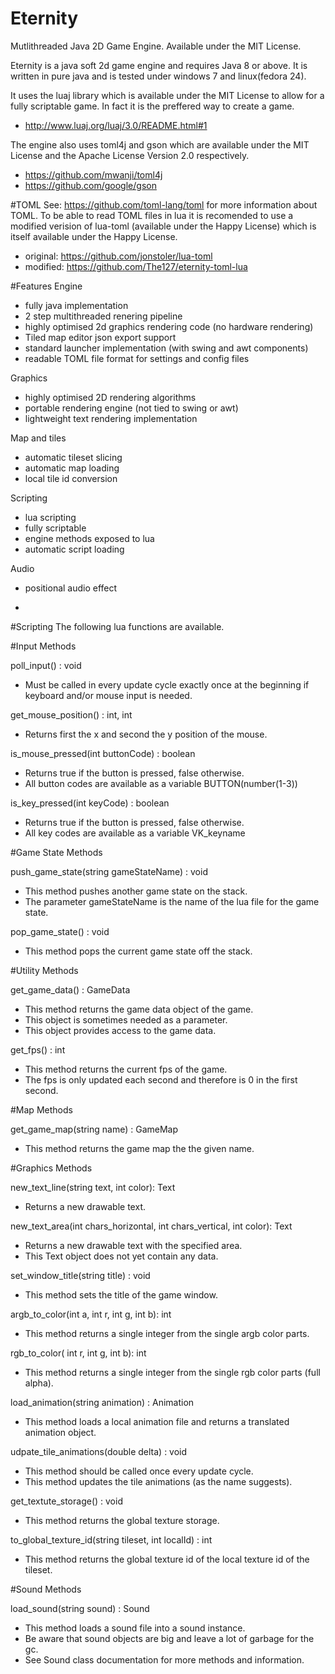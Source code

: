 # Eternity
Mutlithreaded Java 2D Game Engine.
Available under the MIT License.

Eternity is a java soft 2d game engine and requires Java 8 or above.
It is written in pure java and is tested under windows 7 and linux(fedora 24).

It uses the luaj library which is available under the MIT License to allow for a fully scriptable game. In fact it is the preffered way to create a game.
- http://www.luaj.org/luaj/3.0/README.html#1

The engine also uses toml4j and gson which are available under the MIT License and the Apache License Version 2.0 respectively.
- https://github.com/mwanji/toml4j
- https://github.com/google/gson

#TOML
See: https://github.com/toml-lang/toml for more information about TOML.
To be able to read TOML files in lua it is recomended to use a modified verision of lua-toml (available under the Happy License) which is itself available under the Happy License.
- original: https://github.com/jonstoler/lua-toml
- modified: https://github.com/The127/eternity-toml-lua

#Features
Engine
- fully java implementation
- 2 step multithreaded renering pipeline
- highly optimised 2d graphics rendering code (no hardware rendering)
- Tiled map editor json export support
- standard launcher implementation (with swing and awt components)
- readable TOML file format for settings and config files

Graphics
- highly optimised 2D rendering algorithms
- portable rendering engine (not tied to swing or awt)
- lightweight text rendering implementation

Map and tiles
- automatic tileset slicing
- automatic map loading
- local tile id conversion

Scripting
- lua scripting
- fully scriptable
- engine methods exposed to lua
- automatic script loading

Audio
- positional audio effect

-
#Scripting
The following lua functions are available.

#Input Methods

poll_input() : void
- Must be called in every update cycle exactly once at the beginning if keyboard and/or mouse input is needed.

get_mouse_position() : int, int
- Returns first the x and second the y position of the mouse.

is_mouse_pressed(int buttonCode) : boolean
- Returns true if the button is pressed, false otherwise.
- All button codes are available as a variable BUTTON(number(1-3))

is_key_pressed(int keyCode) : boolean
- Returns true if the button is pressed, false otherwise.
- All key codes are available as a variable VK_keyname

#Game State Methods

push_game_state(string gameStateName) : void
- This method pushes another game state on the stack.
- The parameter gameStateName is the name of the lua file for the game state.

pop_game_state() : void
- This method pops the current game state off the stack.

#Utility Methods

get_game_data() : GameData
- This method returns the game data object of the game.
- This object is sometimes needed as a parameter.
- This object provides access to the game data.

get_fps() : int
- This method returns the current fps of the game.
- The fps is only updated each second and therefore is 0 in the first second.

#Map Methods

get_game_map(string name) : GameMap
- This method returns the game map the the given name.

#Graphics Methods

new_text_line(string text, int color): Text
- Returns a new drawable text.

new_text_area(int chars_horizontal, int chars_vertical, int color): Text
- Returns a new drawable text with the specified area.
- This Text object does not yet contain any data.

set_window_title(string title) : void
- This method sets the title of the game window.

argb_to_color(int a, int r, int g, int b): int
- This method returns a single integer from the single argb color parts.

rgb_to_color( int r, int g, int b): int
- This method returns a single integer from the single rgb color parts (full alpha).

load_animation(string animation) : Animation
- This method loads a local animation file and returns a translated animation object.

udpate_tile_animations(double delta) : void
- This method should be called once every update cycle.
- This method updates the tile animations (as the name suggests).

get_textute_storage() : void
- This method returns the global texture storage.

to_global_texture_id(string tileset, int localId) : int
- This method returns the global texture id of the local texture id of the tileset.

#Sound Methods

load_sound(string sound) : Sound
- This method loads a sound file into a sound instance.
- Be aware that sound objects are big and leave a lot of garbage for the gc.
- See Sound class documentation for more methods and information.
